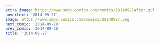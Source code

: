 ```yaml
---
extra_image: https://www.smbc-comics.com/comics/20140927after.gif
hovertext: '2014-09-27'
image: https://www.smbc-comics.com/comics/20140927.png
next_comic: '2014-09-28'
prev_comic: '2014-09-26'
title: '2014-09-27'
---
```



